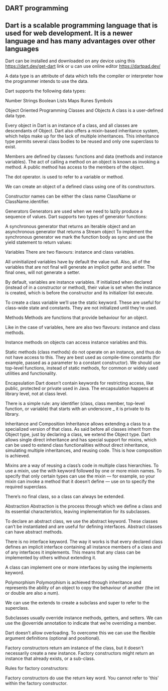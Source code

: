 ## DART programming

## Dart is a scalable programming language that is used for web development. It is a newer language and has many advantages over other languages

Dart can be installed and downloaded on any device using this https://dart.dev/get-dart link
or u can use online editor https://dartpad.dev/

A data type is an attribute of data which tells the compiler or interpreter how the programmer intends to use the data.

Dart supports the following data types:

Number
Strings
Boolean
Lists
Maps
Runes
Symbols

Object Oriented Programming
Classes and Objects
A class is a user-defined data type.

Every object in Dart is an instance of a class, and all classes are descendants of Object. Dart also offers a mixin-based inheritance system, which helps make up for the lack of multiple inheritances. This inheritance type permits several class bodies to be reused and only one superclass to exist.



Members are defined by classes: functions and data (methods and instance variables). The act of calling a method on an object is known as invoking a method. A public method has access to the members of the object.



The dot operator. is used to refer to a variable or method.



We can create an object of a defined class using one of its constructors.



Constructor names can be either the class name ClassName or ClassName.identifier.



Generators
Generators are used when we need to lazily produce a sequence of values. Dart supports two types of generator functions:

A synchronous generator that returns an Iterable object and an asynchronous generator that returns a Stream object To implement the synchronous generator we mark the function body as sync and use the yield statement to return values:



Variables
There are two flavours: instance and class variables.

All uninitialized variables have by default the value null. Also, all of the variables that are not final will generate an implicit getter and setter. The final ones, will not generate a setter.

By default, variables are instance variables. If initialized when declared (instead of in a constructor or method), their value is set when the instance is created, which is before the constructor and its initializer list execute.

To create a class variable we’ll use the static keyword. These are useful for class-wide state and constants. They are not initialized until they’re used.



Methods
Methods are functions that provide behaviour for an object.

Like in the case of variables, here are also two flavours: instance and class methods.

Instance methods on objects can access instance variables and this.

Static methods (class methods) do not operate on an instance, and thus do not have access to this. They are best used as compile-time constants (for example, passed as a parameter to a constant constructor). We should use top-level functions, instead of static methods, for common or widely used utilities and functionality.



Encapsulation
Dart doesn’t contain keywords for restricting access, like public, protected or private used in Java. The encapsulation happens at library level, not at class level.

There is a simple rule: any identifier (class, class member, top-level function, or variable) that starts with an underscore _ it is private to its library.



Inheritance and Composition
Inheritance allows extending a class to a specialized version of that class. As said before all classes inherit from the Object type, just by declaring a class, we extend the Object type. Dart allows single direct inheritance and has special support for mixins, which can be used to extend class functionalities without direct inheritance, simulating multiple inheritances, and reusing code. This is how composition is achieved.

Mixins are a way of reusing a class’s code in multiple class hierarchies. To use a mixin, use the with keyword followed by one or more mixin names. To specify that only certain types can use the mixin — for example, so your mixin can invoke a method that it doesn’t define — use on to specify the required superclass.

There’s no final class, so a class can always be extended.



Abstraction
Abstraction is the process through which we define a class and its essential characteristics, leaving implementation for its subclasses.

To declare an abstract class, we use the abstract keyword. These classes can’t be instantiated and are useful for defining interfaces. Abstract classes can have abstract methods.

There is no interface keyword. The way it works is that every declared class defines an implicit interface containing all instance members of a class and of any interfaces it implements. This means that any class can be implemented by others without extending it.

A class can implement one or more interfaces by using the implements keyword.



Polymorphism
Polymorphism is achieved through inheritance and represents the ability of an object to copy the behaviour of another (the int or double are also a num).

We can use the extends to create a subclass and super to refer to the superclass.

Subclasses usually override instance methods, getters, and setters. We can use the @override annotation to indicate that we’re overriding a member.

Dart doesn’t allow overloading. To overcome this we can use the flexible argument definitions (optional and positional).

Factory constructors return am instance of the class, but it doesn't necessarily create a new instance. Factory constructors might return an instance that already exists, or a sub-class.

Rules for factory constructors:

Factory constructors do use the return key word.
You cannot refer to 'this' within the factory constructor.
